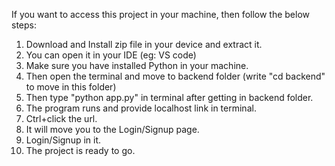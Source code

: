 If you want to access this project in your machine, then follow the below steps:
1. Download and Install zip file in your device and extract it.
2. You can open it in your IDE (eg: VS code)
3. Make sure you have installed Python in your machine.
4. Then open the terminal and move to backend folder (write "cd backend" to move in this folder)
5. Then type "python app.py" in terminal after getting in backend folder.
6. The program runs and provide localhost link in terminal.
7. Ctrl+click the url.
8. It will move you to the Login/Signup page.
9. Login/Signup in it.
10. The project is ready to go.

